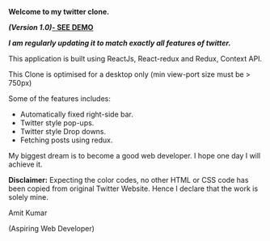 **Welcome to my twitter clone.**

_**(Version 1.0)**_**[\- SEE DEMO](https://amitmehla1207.github.io/twittercloneapp)**

_**I am regularly updating it to match exactly all features of twitter.**_

This application is built using ReactJs, React-redux and Redux, Context API.

This Clone is optimised for a desktop only (min view-port size must be > 750px)

Some of the features includes:

*   Automatically fixed right-side bar.
*   Twitter style pop-ups.
*   Twitter style Drop downs.
*   Fetching posts using redux.

My biggest dream is to become a good web developer. I hope one day I will achieve it. 

**Disclaimer:** Expecting the color codes, no other HTML or CSS code has been copied from original Twitter Website. Hence I declare that the work is solely mine.

Amit Kumar

(Aspiring Web Developer)
